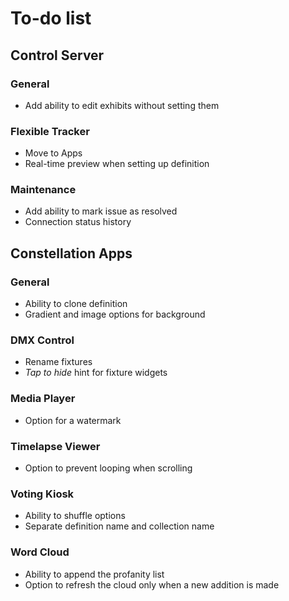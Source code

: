 # To-do list

## Control Server

### General
- Add ability to edit exhibits without setting them

### Flexible Tracker
- Move to Apps
- Real-time preview when setting up definition

### Maintenance
- Add ability to mark issue as resolved
- Connection status history

## Constellation Apps

### General
- Ability to clone definition
- Gradient and image options for background

### DMX Control
- Rename fixtures
- *Tap to hide* hint for fixture widgets

### Media Player
- Option for a watermark

### Timelapse Viewer
- Option to prevent looping when scrolling

### Voting Kiosk
- Ability to shuffle options
- Separate definition name and collection name

### Word Cloud
- Ability to append the profanity list
- Option to refresh the cloud only when a new addition is made